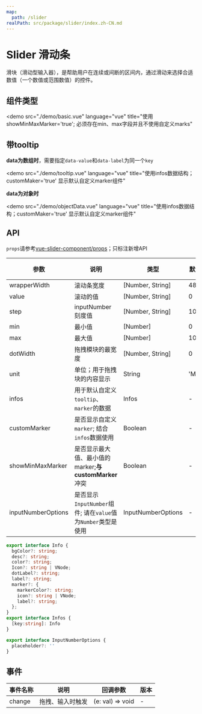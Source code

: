 ```yaml
---
map:
  path: /slider
realPath: src/package/slider/index.zh-CN.md
---
```


# Slider 滑动条

滑块（滑动型输入器），是帮助用户在连续或间断的区间内，通过滑动来选择合适数值（一个数值或范围数值）的控件。

## 组件类型

<demo src="./demo/basic.vue"
  language="vue"
  title="使用showMinMaxMarker='true'; 必须存在min、max字段并且不使用自定义marks"
  >
</demo>

## 带tooltip

**data为数组时**，需要指定`data-value`和`data-label`为同一个`key`

<demo src="./demo/tooltip.vue"
  language="vue"
  title="使用infos数据结构；customMaker='true' 显示默认自定义marker组件"
  >
</demo>

**data为对象时**

<demo src="./demo/objectData.vue"
  language="vue"
  title="使用infos数据结构；customMaker='true' 显示默认自定义marker组件"
  >
</demo>

## API

`props`请参考[vue-slider-component/props](https://nightcatsama.github.io/vue-slider-component/#/api/props)；只标注新增API


| 参数 | 说明 | 类型 | 默认值 | 版本 |
| --- | --- | --- | --- | --- |
| wrapperWidth | 滚动条宽度 |  [Number, String] | 480 | -|
| value | 滚动的值 |  [Number, String] | 0 | |
| step | inputNumber 刻度值 |  [Number, String] | 10 | |
| min | 最小值 |  [Number] | 0 | |
| max | 最大值 |  [Number] | 100 | |
| dotWidth | 拖拽模块的最宽度 |  [Number, String] | 0 | |
| unit | 单位；用于拖拽块的内容显示 | String | 'Mbps' | |
| infos | 用于默认自定义 `tooltip`、`marker`的数据 | Infos | - | |
| customMarker | 是否显示自定义`marker`; 结合`infos`数据使用  | Boolean | - | |
| showMinMaxMarker | 是否显示最大值、最小值的marker;**与customMarker**冲突  | Boolean | - | |
| inputNumberOptions | 是否显示`InputNumber`组件; 请在`value`值为`Number`类型是使用  | InputNumberOptions | - | |

```ts
export interface Info {
  bgColor?: string;
  desc?: string;
  color?: string;
  Icon?: string | VNode;
  dotLabel?: string;
  label?: string;
  marker?: {
    markerColor?: string;
    icon?: string | VNode;
    label?: string;
  };
}
export interface Infos {
  [key:string]: Info
}

export interface InputNumberOptions {
  placeholder?: ''
}

```

## 事件

| 事件名称 | 说明                 | 回调参数                | 版本 |
| -------- | -------------------- | ----------------------- | ---- |
| change    | 拖拽、输入时触发 | (e: val) => void | -    |

